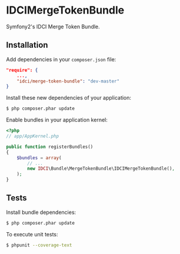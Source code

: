 IDCIMergeTokenBundle
===================

Symfony2's IDCI Merge Token Bundle.


Installation
------------

Add dependencies in your `composer.json` file:
```json
"require": {
    ...,
    "idci/merge-token-bundle": "dev-master"
}
```

Install these new dependencies of your application:
```sh
$ php composer.phar update
```

Enable bundles in your application kernel:
```php
<?php
// app/AppKernel.php

public function registerBundles()
{
    $bundles = array(
        // ...
        new IDCI\Bundle\MergeTokenBundle\IDCIMergeTokenBundle(),
    );
}
```
Tests
-----

Install bundle dependencies:
```sh
$ php composer.phar update
```

To execute unit tests:
```sh
$ phpunit --coverage-text
```
